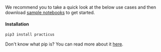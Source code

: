 We recommend you to take a quick look at the below use cases and then download <a href="https://practicusai.github.io/samples/" target="_blank">sample notebooks</a> to get started. 

#### Installation 

```markdown
pip3 install practicus
```

Don't know what pip is? You can read more about it <a href="https://pip.pypa.io/en/stable/quickstart/" target="_blank">here</a>. 

